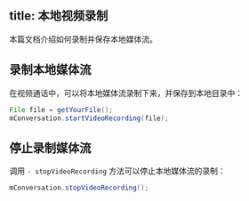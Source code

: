 title: 本地视频录制
---

本篇文档介绍如何录制并保存本地媒体流。

 
## 录制本地媒体流

在视频通话中，可以将本地媒体流录制下来，并保存到本地目录中：

```java
File file = getYourFile();
mConversation.startVideoRecording(file);
```

## 停止录制媒体流

调用 `- stopVideoRecording` 方法可以停止本地媒体流的录制：

```java
mConversation.stopVideoRecording();
```
